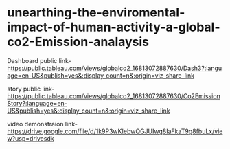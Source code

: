 # unearthing-the-enviromental-impact-of-human-activity-a-global-co2-Emission-analaysis


Dashboard public link- https://public.tableau.com/views/globalco2_16813072887630/Dash3?:language=en-US&publish=yes&:display_count=n&:origin=viz_share_link

story public link-https://public.tableau.com/views/globalco2_16813072887630/Co2EmissionStory?:language=en-US&publish=yes&:display_count=n&:origin=viz_share_link

video demonstraion link-https://drive.google.com/file/d/1k9P3wKIebwQGJUIwg8IaFkaT9g8fbuLx/view?usp=drivesdk
